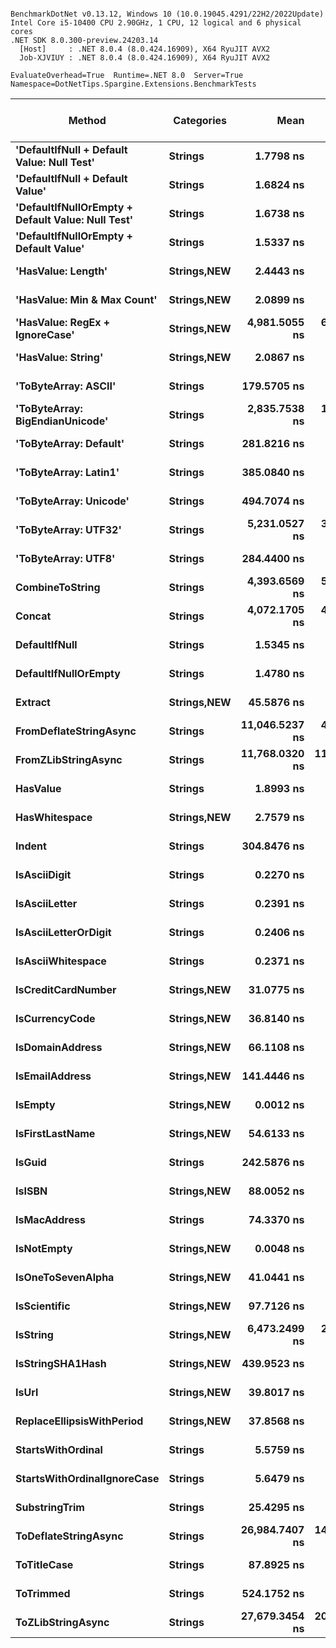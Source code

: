 ```

BenchmarkDotNet v0.13.12, Windows 10 (10.0.19045.4291/22H2/2022Update)
Intel Core i5-10400 CPU 2.90GHz, 1 CPU, 12 logical and 6 physical cores
.NET SDK 8.0.300-preview.24203.14
  [Host]     : .NET 8.0.4 (8.0.424.16909), X64 RyuJIT AVX2
  Job-XJVIUY : .NET 8.0.4 (8.0.424.16909), X64 RyuJIT AVX2

EvaluateOverhead=True  Runtime=.NET 8.0  Server=True  
Namespace=DotNetTips.Spargine.Extensions.BenchmarkTests  

```
| Method                                            | Categories      | Mean           | Error       | StdDev      | StdErr     | Median         | Min            | Q1             | Q3             | Max            | Op/s              | CI99.9% Margin | Iterations | Kurtosis | MValue | Skewness | Rank | LogicalGroup | Baseline | Exceptions | Completed Work Items | Lock Contentions | Gen0   | Code Size | Allocated |
|-------------------------------------------------- |---------------- |---------------:|------------:|------------:|-----------:|---------------:|---------------:|---------------:|---------------:|---------------:|------------------:|---------------:|-----------:|---------:|-------:|---------:|-----:|------------- |--------- |-----------:|---------------------:|-----------------:|-------:|----------:|----------:|
| **&#39;DefaultIfNull + Default Value: Null Test&#39;**        | **Strings**         |      **1.7798 ns** |   **0.0154 ns** |   **0.0144 ns** |  **0.0037 ns** |      **1.7783 ns** |      **1.7631 ns** |      **1.7683 ns** |      **1.7918 ns** |      **1.8051 ns** |     **561,859,171.6** |      **0.0154 ns** |      **15.00** |    **1.470** |  **2.000** |   **0.3159** |    **6** | *****            | **No**       |          **-** |                    **-** |                **-** |      **-** |      **79 B** |         **-** |
| **&#39;DefaultIfNull + Default Value&#39;**                   | **Strings**         |      **1.6824 ns** |   **0.0156 ns** |   **0.0146 ns** |  **0.0038 ns** |      **1.6775 ns** |      **1.6620 ns** |      **1.6724 ns** |      **1.6910 ns** |      **1.7145 ns** |     **594,395,414.4** |      **0.0156 ns** |      **15.00** |    **2.336** |  **2.000** |   **0.7284** |    **5** | *****            | **No**       |          **-** |                    **-** |                **-** |      **-** |      **50 B** |         **-** |
| **&#39;DefaultIfNullOrEmpty + Default Value: Null Test&#39;** | **Strings**         |      **1.6738 ns** |   **0.0095 ns** |   **0.0084 ns** |  **0.0023 ns** |      **1.6746 ns** |      **1.6592 ns** |      **1.6702 ns** |      **1.6800 ns** |      **1.6861 ns** |     **597,426,231.1** |      **0.0095 ns** |      **14.00** |    **1.822** |  **2.000** |  **-0.2302** |    **5** | *****            | **No**       |          **-** |                    **-** |                **-** |      **-** |      **83 B** |         **-** |
| **&#39;DefaultIfNullOrEmpty + Default Value&#39;**            | **Strings**         |      **1.5337 ns** |   **0.0076 ns** |   **0.0064 ns** |  **0.0018 ns** |      **1.5363 ns** |      **1.5204 ns** |      **1.5301 ns** |      **1.5378 ns** |      **1.5421 ns** |     **652,014,020.0** |      **0.0076 ns** |      **13.00** |    **2.164** |  **2.000** |  **-0.6715** |    **4** | *****            | **No**       |          **-** |                    **-** |                **-** |      **-** |      **50 B** |         **-** |
| **&#39;HasValue: Length&#39;**                                | **Strings,**NEW**** |      **2.4443 ns** |   **0.0290 ns** |   **0.0271 ns** |  **0.0070 ns** |      **2.4340 ns** |      **2.4139 ns** |      **2.4229 ns** |      **2.4632 ns** |      **2.4990 ns** |     **409,121,077.3** |      **0.0290 ns** |      **15.00** |    **1.921** |  **2.000** |   **0.5830** |    **9** | *****            | **No**       |          **-** |                    **-** |                **-** |      **-** |     **363 B** |         **-** |
| **&#39;HasValue: Min &amp; Max Count&#39;**                       | **Strings,**NEW**** |      **2.0899 ns** |   **0.0113 ns** |   **0.0106 ns** |  **0.0027 ns** |      **2.0890 ns** |      **2.0709 ns** |      **2.0837 ns** |      **2.0970 ns** |      **2.1143 ns** |     **478,500,868.7** |      **0.0113 ns** |      **15.00** |    **2.819** |  **2.000** |   **0.3827** |    **8** | *****            | **No**       |          **-** |                    **-** |                **-** |      **-** |     **396 B** |         **-** |
| **&#39;HasValue: RegEx + IgnoreCase&#39;**                    | **Strings,**NEW**** |  **4,981.5055 ns** |  **67.1115 ns** |  **62.7761 ns** | **16.2087 ns** |  **4,990.4945 ns** |  **4,878.7682 ns** |  **4,951.5335 ns** |  **5,018.0344 ns** |  **5,111.5639 ns** |         **200,742.5** |     **67.1115 ns** |      **15.00** |    **2.379** |  **2.000** |  **-0.0273** |   **37** | *****            | **No**       |          **-** |                    **-** |                **-** | **0.0610** |   **1,316 B** |    **6608 B** |
| **&#39;HasValue: String&#39;**                                | **Strings,**NEW**** |      **2.0867 ns** |   **0.0137 ns** |   **0.0128 ns** |  **0.0033 ns** |      **2.0850 ns** |      **2.0699 ns** |      **2.0778 ns** |      **2.0968 ns** |      **2.1080 ns** |     **479,223,563.3** |      **0.0137 ns** |      **15.00** |    **1.627** |  **2.000** |   **0.3720** |    **8** | *****            | **No**       |          **-** |                    **-** |                **-** |      **-** |     **204 B** |         **-** |
| **&#39;ToByteArray: ASCII&#39;**                              | **Strings**         |    **179.5705 ns** |   **1.4154 ns** |   **1.3240 ns** |  **0.3419 ns** |    **179.2335 ns** |    **177.8155 ns** |    **178.4387 ns** |    **180.2581 ns** |    **182.5979 ns** |       **5,568,843.9** |      **1.4154 ns** |      **15.00** |    **2.479** |  **2.000** |   **0.6293** |   **26** | *****            | **No**       |          **-** |                    **-** |                **-** | **0.0107** |   **1,190 B** |    **1000 B** |
| **&#39;ToByteArray: BigEndianUnicode&#39;**                   | **Strings**         |  **2,835.7538 ns** |  **14.7894 ns** |  **13.8340 ns** |  **3.5719 ns** |  **2,836.7985 ns** |  **2,817.3817 ns** |  **2,824.2603 ns** |  **2,841.0482 ns** |  **2,862.9349 ns** |         **352,639.9** |     **14.7894 ns** |      **15.00** |    **1.975** |  **2.000** |   **0.5096** |   **34** | *****            | **No**       |          **-** |                    **-** |                **-** | **0.0191** |   **1,045 B** |    **1968 B** |
| **&#39;ToByteArray: Default&#39;**                            | **Strings**         |    **281.8216 ns** |   **1.1800 ns** |   **0.9213 ns** |  **0.2659 ns** |    **281.9225 ns** |    **280.0952 ns** |    **281.5057 ns** |    **282.4938 ns** |    **283.0063 ns** |       **3,548,344.4** |      **1.1800 ns** |      **12.00** |    **1.919** |  **2.000** |  **-0.6206** |   **28** | *****            | **No**       |          **-** |                    **-** |                **-** | **0.0105** |   **1,445 B** |    **1000 B** |
| **&#39;ToByteArray: Latin1&#39;**                             | **Strings**         |    **385.0840 ns** |   **2.6970 ns** |   **2.3909 ns** |  **0.6390 ns** |    **384.5774 ns** |    **380.6700 ns** |    **383.8612 ns** |    **386.7825 ns** |    **388.9219 ns** |       **2,596,836.1** |      **2.6970 ns** |      **14.00** |    **1.943** |  **2.000** |  **-0.0559** |   **30** | *****            | **No**       |          **-** |                    **-** |                **-** | **0.0124** |   **1,094 B** |    **1144 B** |
| **&#39;ToByteArray: Unicode&#39;**                            | **Strings**         |    **494.7074 ns** |   **5.0312 ns** |   **4.4600 ns** |  **1.1920 ns** |    **495.2526 ns** |    **487.1405 ns** |    **491.6018 ns** |    **496.5648 ns** |    **502.7032 ns** |       **2,021,397.0** |      **5.0312 ns** |      **14.00** |    **2.101** |  **2.000** |  **-0.0274** |   **32** | *****            | **No**       |          **-** |                    **-** |                **-** | **0.0210** |   **1,045 B** |    **1968 B** |
| **&#39;ToByteArray: UTF32&#39;**                              | **Strings**         |  **5,231.0527 ns** |  **33.3983 ns** |  **31.2408 ns** |  **8.0663 ns** |  **5,236.2881 ns** |  **5,185.3382 ns** |  **5,203.7395 ns** |  **5,252.1049 ns** |  **5,280.1632 ns** |         **191,166.1** |     **33.3983 ns** |      **15.00** |    **1.528** |  **2.000** |   **0.0208** |   **38** | *****            | **No**       |          **-** |                    **-** |                **-** | **0.0381** |   **1,049 B** |    **4128 B** |
| **&#39;ToByteArray: UTF8&#39;**                               | **Strings**         |    **284.4400 ns** |   **1.7467 ns** |   **1.6339 ns** |  **0.4219 ns** |    **284.7014 ns** |    **281.4905 ns** |    **283.2971 ns** |    **285.5299 ns** |    **287.2957 ns** |       **3,515,680.5** |      **1.7467 ns** |      **15.00** |    **1.991** |  **2.000** |  **-0.1641** |   **28** | *****            | **No**       |          **-** |                    **-** |                **-** | **0.0105** |   **1,453 B** |    **1000 B** |
| **CombineToString**                                   | **Strings**         |  **4,393.6569 ns** |  **50.0497 ns** |  **39.0755 ns** | **11.2801 ns** |  **4,401.1257 ns** |  **4,312.2646 ns** |  **4,371.1842 ns** |  **4,418.6745 ns** |  **4,443.9457 ns** |         **227,600.8** |     **50.0497 ns** |      **12.00** |    **2.181** |  **2.000** |  **-0.4657** |   **36** | *****            | **No**       |          **-** |                    **-** |                **-** | **0.0687** |   **8,688 B** |    **6736 B** |
| **Concat**                                            | **Strings**         |  **4,072.1705 ns** |  **44.6665 ns** |  **41.7811 ns** | **10.7878 ns** |  **4,074.6479 ns** |  **4,004.4697 ns** |  **4,045.6898 ns** |  **4,094.7685 ns** |  **4,155.0098 ns** |         **245,569.3** |     **44.6665 ns** |      **15.00** |    **2.190** |  **2.000** |   **0.1608** |   **35** | *****            | **No**       |          **-** |                    **-** |                **-** | **0.0687** |   **8,841 B** |    **6384 B** |
| **DefaultIfNull**                                     | **Strings**         |      **1.5345 ns** |   **0.0222 ns** |   **0.0197 ns** |  **0.0053 ns** |      **1.5351 ns** |      **1.5051 ns** |      **1.5185 ns** |      **1.5443 ns** |      **1.5795 ns** |     **651,676,319.6** |      **0.0222 ns** |      **14.00** |    **2.623** |  **2.000** |   **0.5068** |    **4** | *****            | **No**       |          **-** |                    **-** |                **-** |      **-** |      **50 B** |         **-** |
| **DefaultIfNullOrEmpty**                              | **Strings**         |      **1.4780 ns** |   **0.0182 ns** |   **0.0170 ns** |  **0.0044 ns** |      **1.4798 ns** |      **1.4534 ns** |      **1.4632 ns** |      **1.4869 ns** |      **1.5168 ns** |     **676,605,011.9** |      **0.0182 ns** |      **15.00** |    **2.515** |  **2.000** |   **0.4782** |    **3** | *****            | **No**       |          **-** |                    **-** |                **-** |      **-** |      **50 B** |         **-** |
| **Extract**                                           | **Strings,**NEW**** |     **45.5876 ns** |   **0.2024 ns** |   **0.1893 ns** |  **0.0489 ns** |     **45.5214 ns** |     **45.3413 ns** |     **45.4443 ns** |     **45.7177 ns** |     **45.9490 ns** |      **21,935,786.3** |      **0.2024 ns** |      **15.00** |    **1.774** |  **2.000** |   **0.4506** |   **19** | *****            | **No**       |          **-** |                    **-** |                **-** | **0.0006** |     **825 B** |      **56 B** |
| **FromDeflateStringAsync**                            | **Strings**         | **11,046.5237 ns** |  **40.4330 ns** |  **35.8428 ns** |  **9.5794 ns** | **11,059.1904 ns** | **10,964.1159 ns** | **11,040.8958 ns** | **11,069.3142 ns** | **11,080.7800 ns** |          **90,526.2** |     **40.4330 ns** |      **14.00** |    **2.774** |  **2.000** |  **-1.0613** |   **40** | *****            | **No**       |          **-** |               **1.0199** |           **0.0000** | **0.0763** |     **511 B** |    **7576 B** |
| **FromZLibStringAsync**                               | **Strings**         | **11,768.0320 ns** | **110.0045 ns** | **102.8983 ns** | **26.5682 ns** | **11,765.3229 ns** | **11,533.4167 ns** | **11,741.5260 ns** | **11,834.5871 ns** | **11,941.9464 ns** |          **84,976.0** |    **110.0045 ns** |      **15.00** |    **2.783** |  **2.000** |  **-0.5394** |   **41** | *****            | **No**       |          **-** |               **1.0073** |           **0.0000** | **0.0763** |     **511 B** |    **7616 B** |
| **HasValue**                                          | **Strings**         |      **1.8993 ns** |   **0.0143 ns** |   **0.0133 ns** |  **0.0034 ns** |      **1.8940 ns** |      **1.8792 ns** |      **1.8919 ns** |      **1.9086 ns** |      **1.9289 ns** |     **526,510,918.1** |      **0.0143 ns** |      **15.00** |    **2.470** |  **2.000** |   **0.4306** |    **7** | *****            | **No**       |          **-** |                    **-** |                **-** |      **-** |     **183 B** |         **-** |
| **HasWhitespace**                                     | **Strings,**NEW**** |      **2.7579 ns** |   **0.0229 ns** |   **0.0215 ns** |  **0.0055 ns** |      **2.7561 ns** |      **2.7331 ns** |      **2.7419 ns** |      **2.7700 ns** |      **2.8032 ns** |     **362,588,346.5** |      **0.0229 ns** |      **15.00** |    **2.120** |  **2.000** |   **0.6313** |   **10** | *****            | **No**       |          **-** |                    **-** |                **-** |      **-** |     **491 B** |         **-** |
| **Indent**                                            | **Strings**         |    **304.8476 ns** |   **1.5420 ns** |   **1.3669 ns** |  **0.3653 ns** |    **305.2547 ns** |    **301.9582 ns** |    **303.7708 ns** |    **305.7969 ns** |    **306.5215 ns** |       **3,280,327.9** |      **1.5420 ns** |      **14.00** |    **2.126** |  **2.000** |  **-0.6411** |   **29** | *****            | **No**       |          **-** |                    **-** |                **-** | **0.0215** |   **1,047 B** |    **1984 B** |
| **IsAsciiDigit**                                      | **Strings**         |      **0.2270 ns** |   **0.0339 ns** |   **0.0463 ns** |  **0.0091 ns** |      **0.2380 ns** |      **0.0701 ns** |      **0.2330 ns** |      **0.2442 ns** |      **0.2540 ns** |   **4,404,894,765.5** |      **0.0339 ns** |      **26.00** |    **9.765** |  **2.000** |  **-2.8636** |    **2** | *****            | **No**       |          **-** |                    **-** |                **-** |      **-** |      **68 B** |         **-** |
| **IsAsciiLetter**                                     | **Strings**         |      **0.2391 ns** |   **0.0037 ns** |   **0.0033 ns** |  **0.0009 ns** |      **0.2390 ns** |      **0.2341 ns** |      **0.2369 ns** |      **0.2407 ns** |      **0.2453 ns** |   **4,182,043,518.0** |      **0.0037 ns** |      **14.00** |    **2.307** |  **2.000** |   **0.4967** |    **2** | *****            | **No**       |          **-** |                    **-** |                **-** |      **-** |      **89 B** |         **-** |
| **IsAsciiLetterOrDigit**                              | **Strings**         |      **0.2406 ns** |   **0.0054 ns** |   **0.0051 ns** |  **0.0013 ns** |      **0.2414 ns** |      **0.2331 ns** |      **0.2358 ns** |      **0.2439 ns** |      **0.2503 ns** |   **4,155,432,954.7** |      **0.0054 ns** |      **15.00** |    **1.790** |  **2.000** |   **0.1342** |    **2** | *****            | **No**       |          **-** |                    **-** |                **-** |      **-** |      **84 B** |         **-** |
| **IsAsciiWhitespace**                                 | **Strings**         |      **0.2371 ns** |   **0.0076 ns** |   **0.0071 ns** |  **0.0018 ns** |      **0.2351 ns** |      **0.2285 ns** |      **0.2315 ns** |      **0.2413 ns** |      **0.2511 ns** |   **4,218,102,667.1** |      **0.0076 ns** |      **15.00** |    **2.238** |  **2.000** |   **0.6891** |    **2** | *****            | **No**       |          **-** |                    **-** |                **-** |      **-** |      **71 B** |         **-** |
| **IsCreditCardNumber**                                | **Strings,**NEW**** |     **31.0775 ns** |   **0.1142 ns** |   **0.0954 ns** |  **0.0265 ns** |     **31.0528 ns** |     **30.9357 ns** |     **31.0473 ns** |     **31.0916 ns** |     **31.3172 ns** |      **32,177,627.6** |      **0.1142 ns** |      **13.00** |    **3.765** |  **2.000** |   **1.0752** |   **14** | *****            | **No**       |          **-** |                    **-** |                **-** |      **-** |     **374 B** |         **-** |
| **IsCurrencyCode**                                    | **Strings,**NEW**** |     **36.8140 ns** |   **0.1544 ns** |   **0.1445 ns** |  **0.0373 ns** |     **36.7796 ns** |     **36.6303 ns** |     **36.7177 ns** |     **36.8944 ns** |     **37.1224 ns** |      **27,163,584.8** |      **0.1544 ns** |      **15.00** |    **2.338** |  **2.000** |   **0.6192** |   **15** | *****            | **No**       |          **-** |                    **-** |                **-** |      **-** |     **771 B** |         **-** |
| **IsDomainAddress**                                   | **Strings,**NEW**** |     **66.1108 ns** |   **0.2293 ns** |   **0.2033 ns** |  **0.0543 ns** |     **66.0760 ns** |     **65.8388 ns** |     **65.9792 ns** |     **66.1982 ns** |     **66.5148 ns** |      **15,126,111.5** |      **0.2293 ns** |      **14.00** |    **2.343** |  **2.000** |   **0.5738** |   **21** | *****            | **No**       |          **-** |                    **-** |                **-** |      **-** |     **771 B** |         **-** |
| **IsEmailAddress**                                    | **Strings,**NEW**** |    **141.4446 ns** |   **0.8628 ns** |   **0.8071 ns** |  **0.2084 ns** |    **141.1854 ns** |    **140.3044 ns** |    **140.9061 ns** |    **141.9454 ns** |    **143.2790 ns** |       **7,069,907.0** |      **0.8628 ns** |      **15.00** |    **2.570** |  **2.000** |   **0.6336** |   **25** | *****            | **No**       |          **-** |                    **-** |                **-** |      **-** |     **374 B** |         **-** |
| **IsEmpty**                                           | **Strings,**NEW**** |      **0.0012 ns** |   **0.0029 ns** |   **0.0026 ns** |  **0.0007 ns** |      **0.0000 ns** |      **0.0000 ns** |      **0.0000 ns** |      **0.0005 ns** |      **0.0082 ns** | **807,749,811,178.8** |      **0.0029 ns** |      **14.00** |    **4.469** |  **2.200** |   **1.6944** |    **1** | *****            | **No**       |          **-** |                    **-** |                **-** |      **-** |       **9 B** |         **-** |
| **IsFirstLastName**                                   | **Strings,**NEW**** |     **54.6133 ns** |   **0.1607 ns** |   **0.1503 ns** |  **0.0388 ns** |     **54.5960 ns** |     **54.4285 ns** |     **54.5000 ns** |     **54.7057 ns** |     **54.9592 ns** |      **18,310,565.9** |      **0.1607 ns** |      **15.00** |    **2.547** |  **2.000** |   **0.5682** |   **20** | *****            | **No**       |          **-** |                    **-** |                **-** |      **-** |     **374 B** |         **-** |
| **IsGuid**                                            | **Strings**         |    **242.5876 ns** |   **1.8508 ns** |   **1.6407 ns** |  **0.4385 ns** |    **241.9295 ns** |    **240.4548 ns** |    **241.5653 ns** |    **243.7670 ns** |    **246.1318 ns** |       **4,122,221.8** |      **1.8508 ns** |      **14.00** |    **2.236** |  **2.000** |   **0.6829** |   **27** | *****            | **No**       |          **-** |                    **-** |                **-** | **0.0010** |     **646 B** |      **96 B** |
| **IsISBN**                                            | **Strings,**NEW**** |     **88.0052 ns** |   **0.4609 ns** |   **0.4311 ns** |  **0.1113 ns** |     **87.8948 ns** |     **87.5820 ns** |     **87.6778 ns** |     **88.3199 ns** |     **89.1558 ns** |      **11,362,961.8** |      **0.4609 ns** |      **15.00** |    **3.695** |  **2.000** |   **1.1678** |   **23** | *****            | **No**       |          **-** |                    **-** |                **-** |      **-** |     **374 B** |         **-** |
| **IsMacAddress**                                      | **Strings**         |     **74.3370 ns** |   **0.4889 ns** |   **0.4573 ns** |  **0.1181 ns** |     **74.3562 ns** |     **73.6822 ns** |     **73.9765 ns** |     **74.5805 ns** |     **75.2228 ns** |      **13,452,249.6** |      **0.4889 ns** |      **15.00** |    **1.818** |  **2.000** |   **0.3313** |   **22** | *****            | **No**       |          **-** |                    **-** |                **-** |      **-** |     **377 B** |         **-** |
| **IsNotEmpty**                                        | **Strings,**NEW**** |      **0.0048 ns** |   **0.0072 ns** |   **0.0064 ns** |  **0.0017 ns** |      **0.0008 ns** |      **0.0000 ns** |      **0.0000 ns** |      **0.0084 ns** |      **0.0182 ns** | **208,725,732,867.9** |      **0.0072 ns** |      **14.00** |    **2.087** |  **2.000** |   **0.8441** |    **1** | *****            | **No**       |          **-** |                    **-** |                **-** |      **-** |       **9 B** |         **-** |
| **IsOneToSevenAlpha**                                 | **Strings,**NEW**** |     **41.0441 ns** |   **0.2121 ns** |   **0.1984 ns** |  **0.0512 ns** |     **41.0062 ns** |     **40.8145 ns** |     **40.8744 ns** |     **41.1212 ns** |     **41.4334 ns** |      **24,364,036.5** |      **0.2121 ns** |      **15.00** |    **2.051** |  **2.000** |   **0.6309** |   **18** | *****            | **No**       |          **-** |                    **-** |                **-** |      **-** |     **771 B** |         **-** |
| **IsScientific**                                      | **Strings,**NEW**** |     **97.7126 ns** |   **0.4213 ns** |   **0.3735 ns** |  **0.0998 ns** |     **97.6480 ns** |     **97.2355 ns** |     **97.4125 ns** |     **97.9841 ns** |     **98.4612 ns** |      **10,234,090.3** |      **0.4213 ns** |      **14.00** |    **1.894** |  **2.000** |   **0.3793** |   **24** | *****            | **No**       |          **-** |                    **-** |                **-** |      **-** |     **377 B** |         **-** |
| **IsString**                                          | **Strings,**NEW**** |  **6,473.2499 ns** |  **26.8618 ns** |  **23.8123 ns** |  **6.3641 ns** |  **6,465.8405 ns** |  **6,440.9840 ns** |  **6,454.4725 ns** |  **6,492.0845 ns** |  **6,519.0083 ns** |         **154,481.9** |     **26.8618 ns** |      **14.00** |    **1.736** |  **2.000** |   **0.4475** |   **39** | *****            | **No**       |          **-** |                    **-** |                **-** |      **-** |     **371 B** |         **-** |
| **IsStringSHA1Hash**                                  | **Strings,**NEW**** |    **439.9523 ns** |   **1.5723 ns** |   **1.4707 ns** |  **0.3797 ns** |    **439.5731 ns** |    **436.9283 ns** |    **439.1126 ns** |    **440.9946 ns** |    **442.5699 ns** |       **2,272,973.6** |      **1.5723 ns** |      **15.00** |    **2.393** |  **2.000** |   **0.1109** |   **31** | *****            | **No**       |          **-** |                    **-** |                **-** |      **-** |     **374 B** |         **-** |
| **IsUrl**                                             | **Strings,**NEW**** |     **39.8017 ns** |   **0.3998 ns** |   **0.3740 ns** |  **0.0966 ns** |     **39.8722 ns** |     **39.0770 ns** |     **39.6639 ns** |     **40.0567 ns** |     **40.3402 ns** |      **25,124,563.4** |      **0.3998 ns** |      **15.00** |    **2.093** |  **2.000** |  **-0.5727** |   **17** | *****            | **No**       |          **-** |                    **-** |                **-** |      **-** |     **385 B** |         **-** |
| **ReplaceEllipsisWithPeriod**                         | **Strings,**NEW**** |     **37.8568 ns** |   **0.1724 ns** |   **0.1440 ns** |  **0.0399 ns** |     **37.8930 ns** |     **37.6196 ns** |     **37.7191 ns** |     **37.9356 ns** |     **38.0853 ns** |      **26,415,322.5** |      **0.1724 ns** |      **13.00** |    **1.680** |  **2.000** |  **-0.1328** |   **16** | *****            | **No**       |          **-** |                    **-** |                **-** | **0.0024** |     **585 B** |     **224 B** |
| **StartsWithOrdinal**                                 | **Strings**         |      **5.5759 ns** |   **0.0261 ns** |   **0.0218 ns** |  **0.0060 ns** |      **5.5702 ns** |      **5.5477 ns** |      **5.5632 ns** |      **5.5778 ns** |      **5.6322 ns** |     **179,342,000.5** |      **0.0261 ns** |      **13.00** |    **3.887** |  **2.000** |   **1.2495** |   **11** | *****            | **No**       |          **-** |                    **-** |                **-** |      **-** |     **789 B** |         **-** |
| **StartsWithOrdinalIgnoreCase**                       | **Strings**         |      **5.6479 ns** |   **0.0264 ns** |   **0.0247 ns** |  **0.0064 ns** |      **5.6427 ns** |      **5.6111 ns** |      **5.6332 ns** |      **5.6687 ns** |      **5.6923 ns** |     **177,055,394.2** |      **0.0264 ns** |      **15.00** |    **1.711** |  **2.000** |   **0.0150** |   **12** | *****            | **No**       |          **-** |                    **-** |                **-** |      **-** |     **775 B** |         **-** |
| **SubstringTrim**                                     | **Strings**         |     **25.4295 ns** |   **0.1607 ns** |   **0.1503 ns** |  **0.0388 ns** |     **25.4779 ns** |     **25.2023 ns** |     **25.3115 ns** |     **25.4883 ns** |     **25.7064 ns** |      **39,324,357.0** |      **0.1607 ns** |      **15.00** |    **1.951** |  **2.000** |   **0.3314** |   **13** | *****            | **No**       |          **-** |                    **-** |                **-** | **0.0011** |     **942 B** |     **104 B** |
| **ToDeflateStringAsync**                              | **Strings**         | **26,984.7407 ns** | **142.5089 ns** | **133.3030 ns** | **34.4187 ns** | **26,998.6740 ns** | **26,706.1295 ns** | **26,914.6103 ns** | **27,066.2506 ns** | **27,177.1561 ns** |          **37,058.0** |    **142.5089 ns** |      **15.00** |    **2.225** |  **2.000** |  **-0.3654** |   **42** | *****            | **No**       |          **-** |               **1.0009** |                **-** | **0.0610** |     **511 B** |    **8000 B** |
| **ToTitleCase**                                       | **Strings**         |     **87.8925 ns** |   **0.4810 ns** |   **0.4499 ns** |  **0.1162 ns** |     **87.8863 ns** |     **87.1129 ns** |     **87.5862 ns** |     **88.3081 ns** |     **88.5450 ns** |      **11,377,529.2** |      **0.4810 ns** |      **15.00** |    **1.594** |  **2.000** |  **-0.0630** |   **23** | *****            | **No**       |          **-** |                    **-** |                **-** | **0.0019** |   **2,449 B** |     **176 B** |
| **ToTrimmed**                                         | **Strings**         |    **524.1752 ns** |   **3.3150 ns** |   **2.9387 ns** |  **0.7854 ns** |    **524.3701 ns** |    **519.3509 ns** |    **521.7998 ns** |    **526.1391 ns** |    **529.1256 ns** |       **1,907,759.0** |      **3.3150 ns** |      **14.00** |    **1.830** |  **2.000** |  **-0.0283** |   **33** | *****            | **No**       |          **-** |                    **-** |                **-** | **0.0429** |     **633 B** |    **3976 B** |
| **ToZLibStringAsync**                                 | **Strings**         | **27,679.3454 ns** | **209.5082 ns** | **195.9741 ns** | **50.6003 ns** | **27,733.9096 ns** | **27,374.1684 ns** | **27,533.5007 ns** | **27,785.0555 ns** | **28,056.3034 ns** |          **36,128.0** |    **209.5082 ns** |      **15.00** |    **1.963** |  **2.000** |  **-0.0139** |   **43** | *****            | **No**       |          **-** |               **1.0015** |           **0.0000** | **0.0610** |     **511 B** |    **8344 B** |
